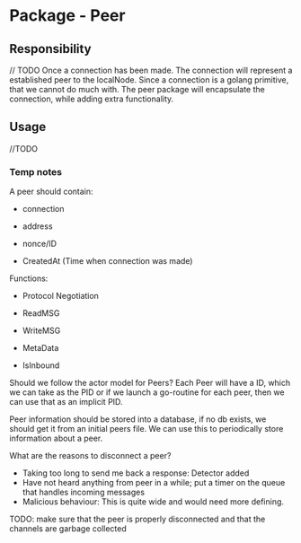 # Package - Peer



## Responsibility
// TODO
Once a connection has been made. The connection will represent a established peer to the localNode. Since a connection is a golang primitive, that we cannot do much with. The peer package will encapsulate the connection, while adding extra functionality.




## Usage

//TODO


### Temp notes

A peer should contain:

- connection

- address

-  nonce/ID

- CreatedAt (Time when connection was made)

Functions:

- Protocol Negotiation

- ReadMSG

- WriteMSG

- MetaData

- IsInbound


Should we follow the actor model for Peers? Each Peer will have a ID, which we can take as the PID or if
we launch a go-routine for each peer, then we can use that as an implicit PID.

Peer information should be stored into a database, if no db exists, we should get it from an initial peers file.
We can use this to periodically store information about a peer.



What are the reasons to disconnect a peer?

- Taking too long to send me back a response: Detector added
- Have not heard anything from peer in a while; put a timer on the queue that handles incoming messages
- Malicious behaviour: This is quite wide and would need more defining.


TODO: make sure that the peer is properly disconnected and that the channels are garbage collected